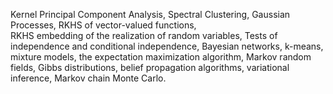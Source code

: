 Kernel Principal Component Analysis, Spectral Clustering, Gaussian Processes, RKHS of vector-valued functions,  
RKHS embedding of the realization of random variables, Tests of independence and conditional independence,
Bayesian networks, k-means, mixture models, the expectation maximization algorithm, Markov random fields, 
Gibbs distributions, belief propagation algorithms, variational inference, Markov chain Monte Carlo.
